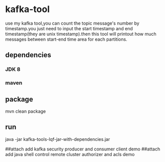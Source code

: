 # kafka-tool
   use my kafka tool,you can count the topic message's number by timestamp.you just need to input the
start timestamp and end timestamp(they are unix timestamp).then this tool will printout how much messages
between start-end time area for each partitions.

## dependencies

### JDK 8

### maven 


## package

mvn clean package

## run

java -jar kafka-tools-lqf-jar-with-dependencies.jar

##attach add kafka security producer and consumer client demo
##attach add java shell control remote cluster authorizer and acls demo